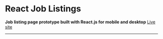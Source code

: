 # React Job Listings

**Job listing page prototype built with React.js for mobile and desktop**
[Live site](https://tomaszga.github.io/react-job-listings/)

---
